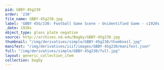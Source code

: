 ```yaml
---
pid: GBBY-45g230
order: '230'
file_name: GBBY-45g230.jpg
label: 'GBBY 45G/230: Football Game Scene - Unidentified Game - c1920s'
_date: 1920s
object_type: glass plate negative
source: http://archives.nd.edu/Bagby/GBBY-45g230.jpg
thumbnail: "/img/derivatives/simple/GBBY-45g230/thumbnail.jpg"
manifest: "/img/derivatives/iiif/images/GBBY-45g230/manifest.json"
full: "/img/derivatives/simple/GBBY-45g230/full.jpg"
layout: generic_collection_item
collection: bagby
---
```


